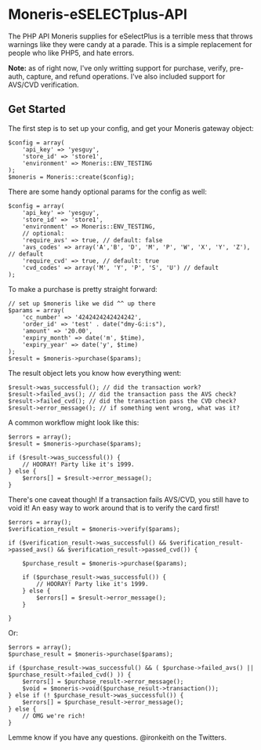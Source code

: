 Moneris-eSELECTplus-API
===

The PHP API Moneris supplies for eSelectPlus is a terrible mess that throws warnings like they were candy at a parade. This is a simple replacement for people who like PHP5, and hate errors.

**Note:** as of right now, I've only writting support for purchase, verify, pre-auth, capture, and refund operations. I've also included support for AVS/CVD verification.

Get Started
---

The first step is to set up your config, and get your Moneris gateway object:

	$config = array(
		'api_key' => 'yesguy',
		'store_id' => 'store1',
		'environment' => Moneris::ENV_TESTING
	);
	$moneris = Moneris::create($config);
	
There are some handy optional params for the config as well:

	$config = array(
		'api_key' => 'yesguy',
		'store_id' => 'store1',
		'environment' => Moneris::ENV_TESTING,
		// optional:
		'require_avs' => true, // default: false
		'avs_codes' => array('A','B', 'D', 'M', 'P', 'W', 'X', 'Y', 'Z'), // default
		'require_cvd' => true, // default: true
		'cvd_codes' => array('M', 'Y', 'P', 'S', 'U') // default
	);
	
To make a purchase is pretty straight forward:

	// set up $moneris like we did ^^ up there
	$params = array(
		'cc_number' => '4242424242424242',
		'order_id' => 'test' . date("dmy-G:i:s"),
		'amount' => '20.00',
		'expiry_month' => date('m', $time),
		'expiry_year' => date('y', $time)
	);
	$result = $moneris->purchase($params);
	
The result object lets you know how everything went:

	$result->was_successful(); // did the transaction work?
	$result->failed_avs(); // did the transaction pass the AVS check?
	$result->failed_cvd(); // did the transaction pass the CVD check?
	$result->error_message(); // if something went wrong, what was it?

A common workflow might look like this:

	$errors = array();
	$result = $moneris->purchase($params);
	
	if ($result->was_successful()) {
		// HOORAY! Party like it's 1999.
	} else {
		$errors[] = $result->error_message();
	}
	
There's one caveat though! If a transaction fails AVS/CVD, you still have to void it! An easy way to work around that is to verify the card first!

	$errors = array();
	$verification_result = $moneris->verify($params);
	
	if ($verification_result->was_successful() && $verification_result->passed_avs() && $verification_result->passed_cvd()) {
		
		$purchase_result = $moneris->purchase($params);
	
		if ($purchase_result->was_successful()) {
			// HOORAY! Party like it's 1999.
		} else {
			$errors[] = $result->error_message();
		}
		
	} 
	
Or: 

	$errors = array();
	$purchase_result = $moneris->purchase($params);
	
	if ($purchase_result->was_successful() && ( $purchase->failed_avs() || $purchase_result->failed_cvd() )) {
		$errors[] = $purchase_result->error_message();
		$void = $moneris->void($purchase_result->transaction());
	} else if (! $purchase_result->was_successful()) {
		$errors[] = $purchase_result->error_message();
	} else {
		// OMG we're rich!
	}

Lemme know if you have any questions. @ironkeith on the Twitters.
	
	
	